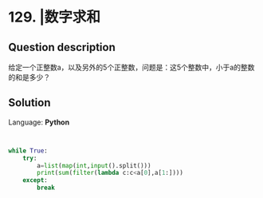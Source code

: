 # 129. |数字求和

## Question description


给定一个正整数a，以及另外的5个正整数，问题是：这5个整数中，小于a的整数的和是多少？


## Solution

Language: **Python**

```Python


while True:
    try:
        a=list(map(int,input().split()))
        print(sum(filter(lambda c:c<a[0],a[1:])))
    except:
        break
```


